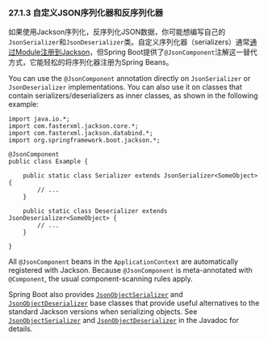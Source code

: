### 27.1.3 自定义JSON序列化器和反序列化器

如果使用Jackson序列化，反序列化JSON数据，你可能想编写自己的`JsonSerializer`和`JsonDeserializer`类。自定义序列化器（serializers）通常[通过Module注册到Jackson](http://wiki.fasterxml.com/JacksonHowToCustomDeserializers)，但Spring Boot提供了`@JsonComponent`注解这一替代方式，它能轻松的将序列化器注册为Spring Beans。

You can use the `@JsonComponent` annotation directly on `JsonSerializer` or `JsonDeserializer` implementations. You can also use it on classes that contain serializers/deserializers as inner classes, as shown in the following example:

```
import java.io.*;
import com.fasterxml.jackson.core.*;
import com.fasterxml.jackson.databind.*;
import org.springframework.boot.jackson.*;

@JsonComponent
public class Example {

	public static class Serializer extends JsonSerializer<SomeObject> {
		// ...
	}

	public static class Deserializer extends JsonDeserializer<SomeObject> {
		// ...
	}

}
```

All `@JsonComponent` beans in the `ApplicationContext` are automatically registered with Jackson. Because `@JsonComponent` is meta-annotated with `@Component`, the usual component-scanning rules apply.

Spring Boot also provides [`JsonObjectSerializer`](https://github.com/spring-projects/spring-boot/tree/v2.0.0.RELEASE/spring-boot-project/spring-boot/src/main/java/org/springframework/boot/jackson/JsonObjectSerializer.java) and [`JsonObjectDeserializer`](https://github.com/spring-projects/spring-boot/tree/v2.0.0.RELEASE/spring-boot-project/spring-boot/src/main/java/org/springframework/boot/jackson/JsonObjectDeserializer.java) base classes that provide useful alternatives to the standard Jackson versions when serializing objects. See [`JsonObjectSerializer`](https://docs.spring.io/spring-boot/docs/2.0.0.RELEASE/api/org/springframework/boot/jackson/JsonObjectSerializer.html) and [`JsonObjectDeserializer`](https://docs.spring.io/spring-boot/docs/2.0.0.RELEASE/api/org/springframework/boot/jackson/JsonObjectDeserializer.html) in the Javadoc for details.
